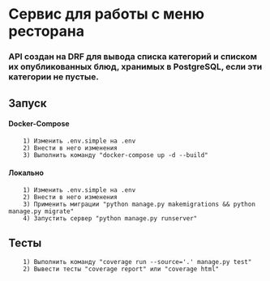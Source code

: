 # Сервис для работы с меню ресторана

### API создан на DRF для вывода списка категорий и списком их опубликованных блюд, хранимых в PostgreSQL, если эти категории не пустые.

## Запуск

#### Docker-Compose

```
    1) Изменить .env.simple на .env
    2) Внести в него изменения
    3) Выполнить команду "docker-compose up -d --build"
```

#### Локально

```
    1) Изменить .env.simple на .env
    2) Внести в него изменения
    3) Применить миграции "python manage.py makemigrations && python manage.py migrate"
    4) Запустить сервер "python manage.py runserver"
```

## Тесты

```
    1) Выполнить команду "coverage run --source='.' manage.py test"
    2) Вывести тесты "coverage report" или "coverage html"
```
